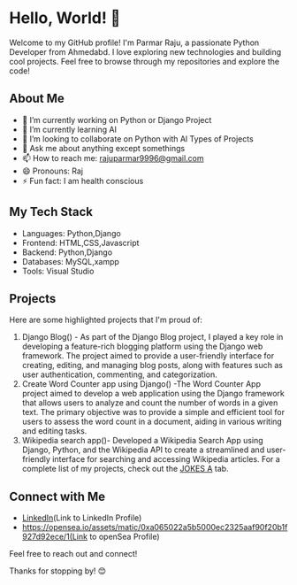 # Hello, World! 👋

Welcome to my GitHub profile! I'm Parmar Raju, a passionate Python Developer  from Ahmedabd. I love exploring new technologies and building cool projects. Feel free to browse through my repositories and explore the code!

## About Me

- 🔭 I’m currently working on Python or Django Project
- 🌱 I’m currently learning AI
- 👯 I’m looking to collaborate on Python with Al Types of Projects
- 💬 Ask me about anything except somethings
- 📫 How to reach me: rajuparmar9996@gmail.com 
- 😄 Pronouns: Raj
- ⚡ Fun fact:  I am health conscious 

## My Tech Stack

- Languages: Python,Django
- Frontend: HTML,CSS,Javascript 
- Backend: Python,Django
- Databases: MySQL,xampp
- Tools: Visual Studio

## Projects

Here are some highlighted projects that I'm proud of:

1. Django Blog() - As part of the Django Blog project, I played a key role in developing a feature-rich blogging platform using the Django web framework. The project aimed to provide a user-friendly interface for creating, editing, and managing blog posts, along with features such as user authentication, commenting, and categorization.
2. Create Word Counter app using Django() -The Word Counter App project aimed to develop a web application using the Django framework that allows users to analyze and count the number of words in a given text. The primary objective was to provide a simple and efficient tool for users to assess the word count in a document, aiding in various writing and editing tasks.
3. Wikipedia search app()- Developed a Wikipedia Search App using Django, Python, and the Wikipedia API to create a streamlined and user-friendly interface for searching and accessing Wikipedia articles.
For a complete list of my projects, check out the [JOKES A](https://github.com/Rajparmar79/jokes.git) tab.


## Connect with Me

- [LinkedIn](https://www.linkedin.com/in/raju-parmar-882606188?utm_source=share&utm_campaign=share_via&utm_content=profile&utm_medium=android_app)(Link to LinkedIn Profile)
- https://opensea.io/assets/matic/0xa065022a5b5000ec2325aaf90f20b1f927d92ece/1(Link to openSea Profile)


Feel free to reach out and connect!

Thanks for stopping by! 😊
